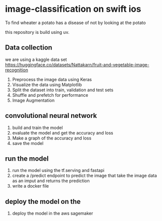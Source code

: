 #  image-classification on swift ios

To find wheater a potato has a disease of  not by looking at the potato

this repository is build using uv. 





## Data collection

we are using a kaggle data set https://huggingface.co/datasets/Nattakarn/fruit-and-vegetable-image-recognition

1. Preprocess the image data using Keras
2. Visualize the data using Matplotlib
3. Split the dataset into train, validation and test sets
4. Shuffle and prefetch for performance
5. Image Augmentation


## convolutional neural network
1. build and train the model
2. evaluate the model and get the accuracy and loss
3. Make a graph of the accuracy and loss
4. save the model


## run the model
1. run the model using the tf.serving and fastapi
2. create a /predict endpoint to predict the image that take the image data as an imput and returns the prediction
3. write a docker file

## deploy the model on the 
1. deploy the model in the aws sagemaker






